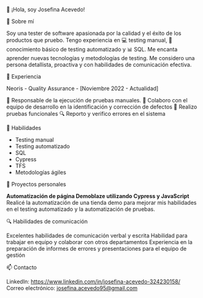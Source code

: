 👋 ¡Hola, soy Josefina Acevedo!

🧐 Sobre mí

Soy una tester de software apasionada por la calidad y el éxito de los productos que pruebo. Tengo experiencia en 💻 testing manual, 🤖conocimiento básico de testing automatizado y 📊 SQL. Me encanta aprender nuevas tecnologías y metodologías de testing. Me considero una persona detallista, proactiva y con habilidades de comunicación efectiva.

🚀 Experiencia

Neoris - Quality Assurance - [Noviembre 2022 - Actualidad]

📝 Responsable de la ejecución de pruebas manuales.
🤝 Colaboro con el equipo de desarrollo en la identificación y corrección de defectos
🚀 Realizo pruebas funcionales
🔍 Reporto y verifico errores en el sistema

🔧 Habilidades

- Testing manual
- Testing automatizado
- SQL
- Cypress
- TFS
- Metodologías ágiles

🌟 Proyectos personales

**Automatización de página Demoblaze utilizando Cypress y JavaScript** 
Realicé la automatización de una tienda demo para mejorar mis habilidades en el testing automatizado y la automatización de pruebas.

🔍 Habilidades de comunicación

Excelentes habilidades de comunicación verbal y escrita
Habilidad para trabajar en equipo y colaborar con otros departamentos
Experiencia en la preparación de informes de errores y presentaciones para el equipo de gestión

📫 Contacto

LinkedIn: https://www.linkedin.com/in/josefina-acevedo-324230158/
Correo electrónico: josefina.acevedo95@gmail.com


